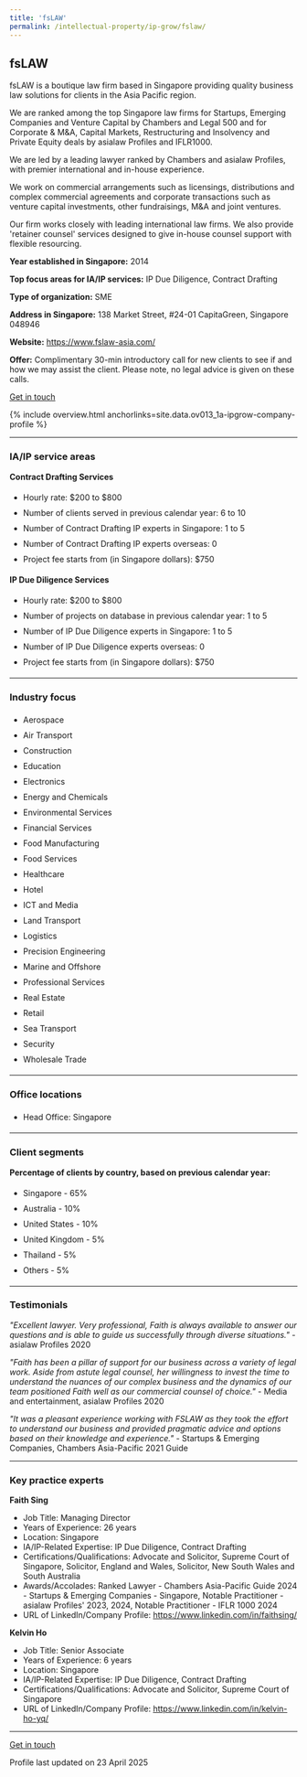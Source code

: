 ```yaml
---
title: 'fsLAW'
permalink: /intellectual-property/ip-grow/fslaw/
---
```


## fsLAW

fsLAW is a boutique law firm based in Singapore providing quality business law solutions for clients in the Asia Pacific region.

We are ranked among the top Singapore law firms for Startups, Emerging Companies and Venture Capital by Chambers and Legal 500 and for Corporate & M&A, Capital Markets, Restructuring and Insolvency and Private Equity deals by asialaw Profiles and IFLR1000.

We are led by a leading lawyer ranked by Chambers and asialaw Profiles, with premier international and in-house experience.

We work on commercial arrangements such as licensings, distributions and complex commercial agreements and corporate transactions such as venture capital investments, other fundraisings, M&A and joint ventures.

Our firm works closely with leading international law firms. We also provide 'retainer counsel' services designed to give in-house counsel support with flexible resourcing.

<b>Year established in Singapore:</b> 2014

<b>Top focus areas for IA/IP services:</b> IP Due Diligence, Contract Drafting

<b>Type of organization:</b> SME

<b>Address in Singapore:</b> 138 Market Street, #24-01 CapitaGreen, Singapore 048946

<b>Website:</b> <a href='https://www.fslaw-asia.com/'>https://www.fslaw-asia.com/</a>

<b>Offer:</b> Complimentary 30-min introductory call for new clients to see if and how we may assist the client. Please note, no legal advice is given on these calls.

<a class='btn' href='https://form.gov.sg/67d7d0a71e6146d23b0d80cc' target='_blank' rel='noopener'>Get in touch</a>

{% include overview.html anchorlinks=site.data.ov013_1a-ipgrow-company-profile %}

---
<a name='ip-related-service-areas'></a>
### IA/IP service areas

**Contract Drafting Services**

<ul>
<li style='line-height: 27px; margin: 0px 0px !important'>Hourly rate:  $200 to $800</li>
<li style='line-height: 27px; margin: 0px 0px !important'>Number of clients served in previous calendar year: 6 to 10</li>
<li style='line-height: 27px; margin: 0px 0px !important'>Number of Contract Drafting IP experts in Singapore: 1 to 5</li>
<li style='line-height: 27px; margin: 0px 0px !important'>Number of Contract Drafting IP experts overseas: 0</li>
<li style='line-height: 27px; margin: 0px 0px !important'>Project fee starts from (in Singapore dollars): $750</li>
</ul>

**IP Due Diligence Services**

<ul>
<li style='line-height: 27px; margin: 0px 0px !important'>Hourly rate:  $200 to $800</li>
<li style='line-height: 27px; margin: 0px 0px !important'>Number of projects on database in previous calendar year: 1 to 5</li>
<li style='line-height: 27px; margin: 0px 0px !important'>Number of IP Due Diligence experts in Singapore: 1 to 5</li>
<li style='line-height: 27px; margin: 0px 0px !important'>Number of IP Due Diligence experts overseas: 0</li>
<li style='line-height: 27px; margin: 0px 0px !important'>Project fee starts from (in Singapore dollars):  $750</li>
</ul>

---
<a name='industry-focus'></a>
### Industry focus

<ul><li style='line-height: 27px; margin: 0px 0px !important'> Aerospace</li><li style='line-height: 27px; margin: 0px 0px !important'>Air Transport</li><li style='line-height: 27px; margin: 0px 0px !important'>Construction</li><li style='line-height: 27px; margin: 0px 0px !important'>Education</li><li style='line-height: 27px; margin: 0px 0px !important'>Electronics</li><li style='line-height: 27px; margin: 0px 0px !important'>Energy and Chemicals</li><li style='line-height: 27px; margin: 0px 0px !important'>Environmental Services</li><li style='line-height: 27px; margin: 0px 0px !important'>Financial Services</li><li style='line-height: 27px; margin: 0px 0px !important'>Food Manufacturing</li><li style='line-height: 27px; margin: 0px 0px !important'>Food Services</li><li style='line-height: 27px; margin: 0px 0px !important'>Healthcare</li><li style='line-height: 27px; margin: 0px 0px !important'>Hotel</li><li style='line-height: 27px; margin: 0px 0px !important'>ICT and Media</li><li style='line-height: 27px; margin: 0px 0px !important'>Land Transport</li><li style='line-height: 27px; margin: 0px 0px !important'>Logistics</li><li style='line-height: 27px; margin: 0px 0px !important'>Precision Engineering</li><li style='line-height: 27px; margin: 0px 0px !important'>Marine and Offshore</li><li style='line-height: 27px; margin: 0px 0px !important'>Professional Services</li><li style='line-height: 27px; margin: 0px 0px !important'>Real Estate</li><li style='line-height: 27px; margin: 0px 0px !important'>Retail</li><li style='line-height: 27px; margin: 0px 0px !important'>Sea Transport</li><li style='line-height: 27px; margin: 0px 0px !important'>Security</li><li style='line-height: 27px; margin: 0px 0px !important'>Wholesale Trade</li></ul>

---
<a name='office-locations'></a>
### Office locations

<ul><li style='line-height: 27px; margin: 0px 0px !important'> Head Office: Singapore</li></ul>

---
<a name='client-segments'></a>
### Client segments

**Percentage of clients by country, based on previous calendar year:**

<ul><li style='line-height: 27px; margin: 0px 0px !important'> Singapore - 65%</li><li style='line-height: 27px; margin: 0px 0px !important'>Australia - 10%</li><li style='line-height: 27px; margin: 0px 0px !important'>United States - 10%</li><li style='line-height: 27px; margin: 0px 0px !important'>United Kingdom - 5%</li><li style='line-height: 27px; margin: 0px 0px !important'>Thailand - 5%</li><li style='line-height: 27px; margin: 0px 0px !important'>Others - 5%</li></ul>

---
<a name='testimonials'></a>
### Testimonials

*"Excellent lawyer. Very professional, Faith is always available to answer our questions and is able to guide us successfully through diverse situations."* - asialaw Profiles 2020

*"Faith has been a pillar of support for our business across a variety of legal work. Aside from astute legal counsel, her willingness to invest the time to understand the nuances of our complex business and the dynamics of our team positioned Faith well as our commercial counsel of choice."* - Media and entertainment, asialaw Profiles 2020

*"It was a pleasant experience working with FSLAW as they took the effort to understand our business and provided pragmatic advice and options based on their knowledge and experience."* - Startups & Emerging Companies, Chambers Asia-Pacific 2021 Guide




---
<a name='key-practice-experts'></a>
### Key practice experts

**Faith Sing**

- Job Title: Managing Director
- Years of Experience: 26 years
- Location: Singapore
- IA/IP-Related Expertise: IP Due Diligence, Contract Drafting
- Certifications/Qualifications: Advocate and Solicitor, Supreme Court of Singapore, Solicitor, England and Wales, Solicitor, New South Wales and South Australia
- Awards/Accolades: Ranked Lawyer - Chambers Asia-Pacific Guide 2024 - Startups & Emerging Companies - Singapore, Notable Practitioner - asialaw Profiles' 2023, 2024, Notable Practitioner - IFLR 1000 2024
- URL of LinkedIn/Company Profile: <a href="https://www.linkedin.com/in/faithsing/" target="_blank" rel="noopener">https://www.linkedin.com/in/faithsing/</a>

**Kelvin Ho**
- Job Title: Senior Associate
- Years of Experience: 6 years
- Location: Singapore
- IA/IP-Related Expertise: IP Due Diligence, Contract Drafting
- Certifications/Qualifications: Advocate and Solicitor, Supreme Court of Singapore
- URL of LinkedIn/Company Profile: 
<a href="https://www.linkedin.com/in/kelvin-ho-yq/" target="_blank" rel="noopener">https://www.linkedin.com/in/kelvin-ho-yq/</a>  



---
<p>
<a class='btn' href='https://form.gov.sg/67d7d0a71e6146d23b0d80cc' target='_blank' rel='noopener'>Get in touch</a>
</p>
Profile last updated on 23 April 2025
